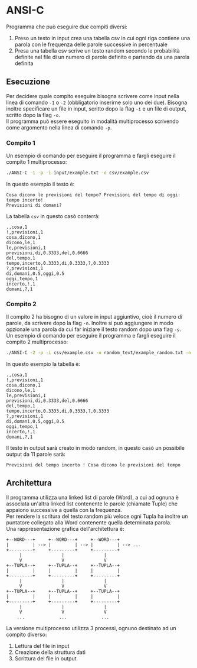 # ANSI-C
Programma che può eseguire due compiti diversi:
1. Preso un testo in input crea una tabella csv in cui ogni riga contiene una parola con le frequenza delle parole successive in percentuale
2. Presa una tabella csv scrive un testo random secondo le probabilità definite nel file di un numero di parole definito e partendo da una parola definita
## Esecuzione
Per decidere quale compito eseguire bisogna scrivere come input nella linea di comando `-1` o `-2` (obbligatorio inserirne solo uno dei due). Bisogna inoltre specificare un file in input, scritto dopo la flag `-i` e un file di output, scritto dopo la flag `-o`.<br>
Il programma può essere eseguito in modalità multiprocesso scrivendo come argomento nella linea di comando `-p`.
### Compito 1
Un esempio di comando per eseguire il programma e fargli eseguire il compito 1 multiprocesso:
```sh
./ANSI-C -1 -p -i input/example.txt -o csv/example.csv
```
In questo esempio il testo è:
```text
Cosa dicono le previsioni del tempo? Previsioni del tempo di oggi: tempo incerto!
Previsioni di domani?
```
La tabella `csv` in questo casò conterrà:
```text
.,cosa,1
!,previsioni,1
cosa,dicono,1
dicono,le,1
le,previsioni,1
previsioni,di,0.3333,del,0.6666
del,tempo,1
tempo,incerto,0.3333,di,0.3333,?,0.3333
?,previsioni,1
di,domani,0.5,oggi,0.5
oggi,tempo,1
incerto,!,1
domani,?,1
```


### Compito 2
Il compito 2 ha bisogno di un valore in input aggiuntivo, cioè il numero di parole, da scrivere dopo la flag `-n`. Inoltre si può aggiungere in modo opzionale una parola da cui far iniziare il testo random dopo una flag `-s`.<br> 
Un esempio di comando per eseguire il programma e fargli eseguire il compito 2 multiprocesso:
```sh
./ANSI-C -2 -p -i csv/example.csv -o random_text/example_random.txt -n 11 -s !
```
In questo esempio la tabella è:
```text
.,cosa,1
!,previsioni,1
cosa,dicono,1
dicono,le,1
le,previsioni,1
previsioni,di,0.3333,del,0.6666
del,tempo,1
tempo,incerto,0.3333,di,0.3333,?,0.3333
?,previsioni,1
di,domani,0.5,oggi,0.5
oggi,tempo,1
incerto,!,1
domani,?,1
```
Il testo in output sarà creato in modo random, in questo casò un possibile output da 11 parole sarà:
```
Previsioni del tempo incerto ! Cosa dicono le previsioni del tempo
```

## Architettura
Il programma utilizza una linked list di parole (Word), a cui ad ognuna è associata un'altra linked list contenente le parole (chiamate Tuple) che appaiono successive a quella con la frequenza.<br>
Per rendere la scritura del testo random più veloce ogni Tupla ha inoltre un puntatore collegato alla Word contenente quella determinata parola.<br>
Una rappresentazione grafica dell'architettura è:
```text
+--WORD---+     +--WORD---+     +--WORD---+
|         | --> |         | --> |         | --> ...
+---------+     +---------+     +---------+
     |               |               |
     V               V               V
+--TUPLA--+     +--TUPLA--+     +--TUPLA--+
|         |     |         |     |         |
+---------+     +---------+     +---------+
     |               |               |
     V               V               V
+--TUPLA--+     +--TUPLA--+     +--TUPLA--+
|         |     |         |     |         |
+---------+     +---------+     +---------+
     |               |               |
     V               V               V
    ...             ...             ...
```
La versione multiprocesso utilizza 3 processi, ognuno destinato ad un compito diverso:
1. Lettura del file in input
2. Creazione della struttura dati
3. Scrittura del file in output